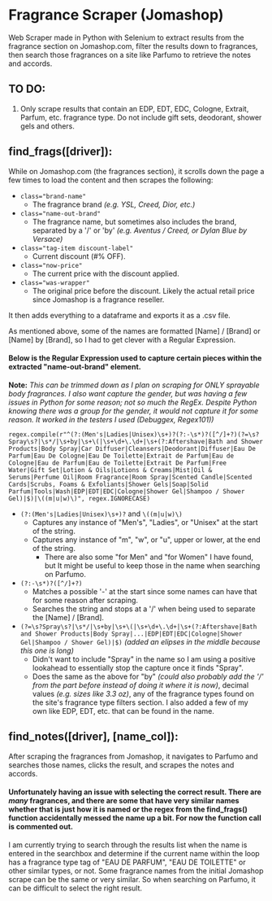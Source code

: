 # Fragrance Scraper (Jomashop)

Web Scraper made in Python with Selenium to extract results from the fragrance section on Jomashop.com, filter the results down to fragrances, then search those fragrances on a site like Parfumo to retrieve the notes and accords.

## TO DO:
1. Only scrape results that contain an EDP, EDT, EDC, Cologne, Extrait, Parfum, etc. fragrance type. Do not include gift sets, deodorant, shower gels and others.

## find_frags([driver]):
While on Jomashop.com (the fragrances section), it scrolls down the page a few times to load the content and then scrapes the following:
- ``` class="brand-name" ```
  - The fragrance brand *(e.g. YSL, Creed, Dior, etc.)*
- ``` class="name-out-brand" ```
  - The fragrance name, but sometimes also includes the brand, separated by a '/' or 'by' *(e.g. Aventus / Creed, or Dylan Blue by Versace)*
- ``` class="tag-item discount-label" ```
  - Current discount (#% OFF).
- ``` class="now-price" ```
  - The current price with the discount applied.
- ``` class="was-wrapper" ```
  - The original price before the discount. Likely the actual retail price since Jomashop is a fragrance reseller.

It then adds everything to a dataframe and exports it as a .csv file.

As mentioned above, some of the names are formatted [Name] / [Brand] or [Name] by [Brand], so I had to get clever with a Regular Expression.



#### Below is the Regular Expression used to capture certain pieces within the extracted "name-out-brand" element. 

**Note:** *This can be trimmed down as I plan on scraping for ONLY sprayable body fragrances. I also want capture the gender, but was having a few issues in Python for some reason; not so much the RegEx. Despite Python knowing there was a group for the gender, it would not capture it for some reason. It worked in the testers I used (Debuggex, Regex101))*

``` regex.compile(r"^(?:(Men's|Ladies|Unisex)\s+)?(?:-\s*)?([^/]+?)(?=\s?Spray\s?|\s*/|\s+by|\s+\(|\s+\d+\.\d+|\s+(?:Aftershave|Bath and Shower Products|Body Spray|Car Diffuser|Cleansers|Deodorant|Diffuser|Eau De Parfum|Eau De Cologne|Eau De Toilette|Extrait de Parfum|Eau de Cologne|Eau de Parfum|Eau de Toilette|Extrait De Parfum|Free Water|Gift Set|Lotion & Oils|Lotions & Creams|Mist|Oil & Serums|Perfume Oil|Room Fragrance|Room Spray|Scented Candle|Scented Cards|Scrubs, Foams & Exfoliants|Shower Gels|Soap|Solid Parfum|Tools|Wash|EDP|EDT|EDC|Cologne|Shower Gel|Shampoo / Shower Gel)|$)|\((m|u|w)\)", regex.IGNORECASE) ```
- ``` (?:(Men's|Ladies|Unisex)\s+)? ``` and ``` \((m|u|w)\) ``` 
  - Captures any instance of "Men's", "Ladies", or "Unisex" at the start of the string.
  - Captures any instance of "m", "w", or "u", upper or lower, at the end of the string.
    - There are also some "for Men" and "for Women" I have found, but It might be useful to keep those in the name when searching on Parfumo.  
- ``` (?:-\s*)?([^/]+?) ```
  - Matches a possible '-' at the start since some names can have that for some reason after scraping.
  - Searches the string and stops at a '/' when being used to separate the [Name] / [Brand].
- ``` (?=\s?Spray\s?|\s*/|\s+by|\s+\(|\s+\d+\.\d+|\s+(?:Aftershave|Bath and Shower Products|Body Spray|...|EDP|EDT|EDC|Cologne|Shower Gel|Shampoo / Shower Gel)|$) ``` *(added an elipses in the middle because this one is long)*
  - Didn't want to include "Spray" in the name so I am using a positive lookahead to essentially stop the capture once it finds "Spray".
  - Does the same as the above for "by" *(could also probably add the '/' from the part before instead of doing it where it is now)*, decimal values *(e.g. sizes like 3.3 oz)*, any of the fragrance types found on the site's fragrance type filters section. I also added a few of my own like EDP, EDT, etc. that can be found in the name.
 

## find_notes([driver], [name_col]):
After scraping the fragrances from Jomashop, it navigates to Parfumo and searches those names, clicks the result, and scrapes the notes and accords.
#### Unfortunately having an issue with selecting the correct result. There are *many* fragrances, and there are some that have very similar names whether that is just how it is named or the regex from the find_frags() function accidentally messed the name up a bit. For now the function call is commented out.
I am currently trying to search through the results list when the name is entered in the searchbox and determine if the current name within the loop has a fragrance type tag of "EAU DE PARFUM", "EAU DE TOILETTE" or other similar types, or not. Some fragrance names from the initial Jomashop scrape can be the same or very similar. So when searching on Parfumo, it can be difficult to select the right result.
